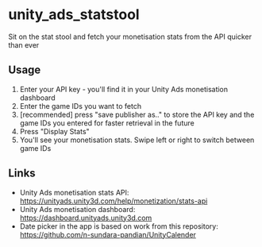 # unity_ads_statstool
Sit on the stat stool and fetch your monetisation stats from the API quicker than ever

## Usage

1. Enter your API key - you'll find it in your Unity Ads monetisation dashboard
1. Enter the game IDs you want to fetch
1. [recommended] press "save publisher as.." to store the API key and the game IDs you entered for faster retrieval in the future
1. Press "Display Stats"
1. You'll see your monetisation stats. Swipe left or right to switch between game IDs

## Links

- Unity Ads monetisation stats API: https://unityads.unity3d.com/help/monetization/stats-api
- Unity Ads monetisation dashboard: https://dashboard.unityads.unity3d.com
- Date picker in the app is based on work from this repository: https://github.com/n-sundara-pandian/UnityCalender
